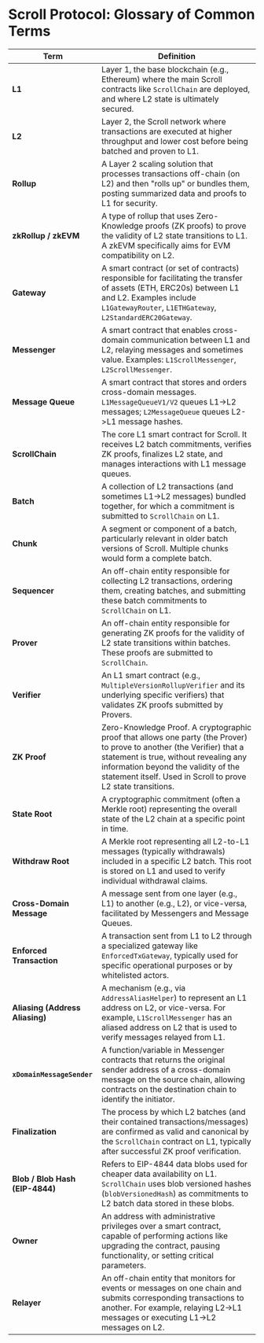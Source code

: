 # Scroll Protocol: Glossary of Common Terms

| Term                          | Definition                                                                                                                                                              |
|-------------------------------|-------------------------------------------------------------------------------------------------------------------------------------------------------------------------|
| **L1**                        | Layer 1, the base blockchain (e.g., Ethereum) where the main Scroll contracts like `ScrollChain` are deployed, and where L2 state is ultimately secured.                 |
| **L2**                        | Layer 2, the Scroll network where transactions are executed at higher throughput and lower cost before being batched and proven to L1.                                    |
| **Rollup**                    | A Layer 2 scaling solution that processes transactions off-chain (on L2) and then "rolls up" or bundles them, posting summarized data and proofs to L1 for security.       |
| **zkRollup / zkEVM**          | A type of rollup that uses Zero-Knowledge proofs (ZK proofs) to prove the validity of L2 state transitions to L1. A zkEVM specifically aims for EVM compatibility on L2. |
| **Gateway**                   | A smart contract (or set of contracts) responsible for facilitating the transfer of assets (ETH, ERC20s) between L1 and L2. Examples include `L1GatewayRouter`, `L1ETHGateway`, `L2StandardERC20Gateway`. |
| **Messenger**                 | A smart contract that enables cross-domain communication between L1 and L2, relaying messages and sometimes value. Examples: `L1ScrollMessenger`, `L2ScrollMessenger`.      |
| **Message Queue**             | A smart contract that stores and orders cross-domain messages. `L1MessageQueueV1/V2` queues L1->L2 messages; `L2MessageQueue` queues L2->L1 message hashes.            |
| **ScrollChain**               | The core L1 smart contract for Scroll. It receives L2 batch commitments, verifies ZK proofs, finalizes L2 state, and manages interactions with L1 message queues.        |
| **Batch**                     | A collection of L2 transactions (and sometimes L1->L2 messages) bundled together, for which a commitment is submitted to `ScrollChain` on L1.                        |
| **Chunk**                     | A segment or component of a batch, particularly relevant in older batch versions of Scroll. Multiple chunks would form a complete batch.                                 |
| **Sequencer**                 | An off-chain entity responsible for collecting L2 transactions, ordering them, creating batches, and submitting these batch commitments to `ScrollChain` on L1.             |
| **Prover**                    | An off-chain entity responsible for generating ZK proofs for the validity of L2 state transitions within batches. These proofs are submitted to `ScrollChain`.            |
| **Verifier**                  | An L1 smart contract (e.g., `MultipleVersionRollupVerifier` and its underlying specific verifiers) that validates ZK proofs submitted by Provers.                          |
| **ZK Proof**                  | Zero-Knowledge Proof. A cryptographic proof that allows one party (the Prover) to prove to another (the Verifier) that a statement is true, without revealing any information beyond the validity of the statement itself. Used in Scroll to prove L2 state transitions. |
| **State Root**                | A cryptographic commitment (often a Merkle root) representing the overall state of the L2 chain at a specific point in time.                                             |
| **Withdraw Root**             | A Merkle root representing all L2-to-L1 messages (typically withdrawals) included in a specific L2 batch. This root is stored on L1 and used to verify individual withdrawal claims. |
| **Cross-Domain Message**      | A message sent from one layer (e.g., L1) to another (e.g., L2), or vice-versa, facilitated by Messengers and Message Queues.                                          |
| **Enforced Transaction**      | A transaction sent from L1 to L2 through a specialized gateway like `EnforcedTxGateway`, typically used for specific operational purposes or by whitelisted actors.      |
| **Aliasing (Address Aliasing)** | A mechanism (e.g., via `AddressAliasHelper`) to represent an L1 address on L2, or vice-versa. For example, `L1ScrollMessenger` has an aliased address on L2 that is used to verify messages relayed from L1. |
| **`xDomainMessageSender`**    | A function/variable in Messenger contracts that returns the original sender address of a cross-domain message on the source chain, allowing contracts on the destination chain to identify the initiator. |
| **Finalization**              | The process by which L2 batches (and their contained transactions/messages) are confirmed as valid and canonical by the `ScrollChain` contract on L1, typically after successful ZK proof verification. |
| **Blob / Blob Hash (EIP-4844)** | Refers to EIP-4844 data blobs used for cheaper data availability on L1. `ScrollChain` uses blob versioned hashes (`blobVersionedHash`) as commitments to L2 batch data stored in these blobs. |
| **Owner**                     | An address with administrative privileges over a smart contract, capable of performing actions like upgrading the contract, pausing functionality, or setting critical parameters. |
| **Relayer**                   | An off-chain entity that monitors for events or messages on one chain and submits corresponding transactions to another. For example, relaying L2->L1 messages or executing L1->L2 messages on L2. |
```
